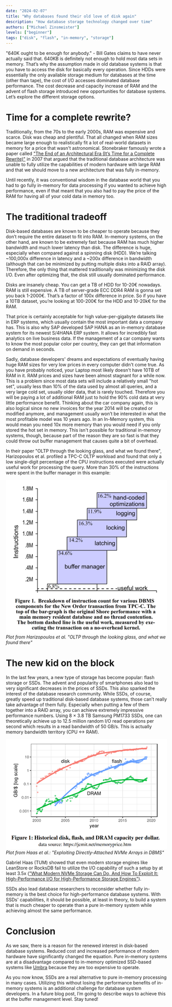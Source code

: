 ```yaml
---
date: "2024-02-07"
title: "Why databases found their old love of disk again"
description: "How database storage technology changed over time"
authors: ["Michael Zinsmeister"]
levels: ["beginner"]
tags: ["disk", "flash", "in-memory", "storage"]
---
```


"640K ought to be enough for anybody." - Bill Gates claims to have never actually said that. 640KB is definitely not enough to hold most data sets in memory. That’s why the assumption made in old database systems is that you have to access the disk for basically every operation. Since HDDs were essentially the only available storage medium for databases at the time (other than tape), the cost of I/O accesses dominated database performance. The cost decrease and capacity increase of RAM and the advent of flash storage introduced new opportunities for database systems. Let’s explore the different storage options.

# Time for a complete rewrite?

Traditionally, from the 70s to the early 2000s, RAM was expensive and scarce. Disk was cheap and plentiful. That all changed when RAM sizes became large enough to realistically fit a lot of real-world datasets in memory for a price that wasn't astronomical. Stonebraker famously wrote a paper called ["The End of an Architectural Era (It’s Time for a Complete Rewrite)"](https://www.vldb.org/conf/2007/papers/industrial/p1150-stonebraker.pdf) in 2007 that argued that the traditional database architecture was unable to fully utilize the capabilities of modern hardware with large RAM and that we should move to a new architecture that was fully in-memory.

Until recently, it was conventional wisdom in the database world that you had to go fully in-memory for data processing if you wanted to achieve high performance, even if that meant that you also had to pay the price of the RAM for having all of your cold data in memory too.

# The traditional tradeoff

Disk-based databases are known to be cheaper to operate because they don’t require the entire dataset to fit into RAM. In-memory systems, on the other hand, are known to be extremely fast because RAM has much higher bandwidth and much lower latency than disk. The difference is huge, especially when compared against a spinning disk (HDD). We’re talking ~100,000x difference in latency and a ~200x difference in bandwidth (although that can be minimized by putting multiple disks into a RAID array). Therefore, the only thing that mattered traditionally was minimizing the disk I/O. Even after optimizing that, the disk still usually dominated performance.

Disks are insanely cheap. You can get a TB of HDD for 10-20€ nowadays. RAM is still expensive. A TB of server-grade ECC DDR4 RAM is gonna set you back 1-2000€. That’s a factor of 100x difference in price. So if you have a 10TB dataset, you’re looking at 100-200€ for the HDD and 10-20k€ for the RAM.

That price is certainly acceptable for high value-per-gigabyte datasets like in ERP systems, which usually contain the most important data a company has. This is also why SAP developed SAP HANA as an in-memory database system for its newest S/4HANA ERP system. It allows for incredibly fast analytics on live business data. If the management of a car company wants to know the most popular color per country, they can get that information on demand in seconds.

Sadly, database developers' dreams and expectations of eventually having huge RAM sizes for very low prices in every computer didn't come true. As you have probably noticed, your Laptop most likely doesn't have 10TB of RAM in it. RAM prices and sizes have been almost stagnant for a while now. This is a problem since most data sets will include a relatively small "hot set", usually less than 10% of the data used by almost all queries, and a very large cold set, usually older data, that is rarely touched. Therefore you will be paying a lot of additional RAM just to hold the 90% cold data at very little performance benefit. Thinking about the car company again, this is also logical since no new invoices for the year 2014 will be created or modified anymore, and management usually won’t be interested in what the most profitable model was 10 years ago. In an In-Memory system, this would mean you need 10x more memory than you would need if you only stored the hot set in memory. This isn't possible for traditional in-memory systems, though, because part of the reason they are so fast is that they could throw out buffer management that causes quite a bit of overhead.

In their paper "OLTP through the looking glass, and what we found there", Harizopoulos et al. profiled a TPC-C OLTP workload and found that only a low single-digit percentage of the CPU instructions executed were actually useful work for processing the query. More than 30% of the instructions were spent in the buffer manager in this example:

![Plot from  Harizopoulos et al. "OLTP through the looking glass, and what we found there"](OLTP-breakdown.png)
*Plot from  Harizopoulos et al. "OLTP through the looking glass, and what we found there"*

# The new kid on the block

In the last few years, a new type of storage has become popular: flash storage or SSDs. The advent and popularity of smartphones also lead to very significant decreases in the prices of SSDs. This also sparked the interest of the database research community. While SSDs, of course, greatly speed up traditional disk-based database systems, those can’t really take advantage of them fully. Especially when putting a few of them together into a RAID array, you can achieve extremely impressive performance numbers. Using 8 × 3.8 TB Samsung PM1733 SSDs, one can theoretically achieve up to 12.5 million random I/O read operations per second which results in a read bandwidth of 50 GB/s. This is actually memory bandwidth territory (CPU <-> RAM).

![Storage prices of HDDs, SSDs and RAM over time](storage-prices.png)
*Plot from Haas et al.: "Exploiting Directly-Attached NVMe Arrays in DBMS"*

Gabriel Haas (TUM) showed that even modern storage engines like LeanStore or RocksDB fail to utilize the I/O capability of such a setup by at least 3.5x (["What Modern NVMe Storage Can Do, And How To Exploit It: High-Performance I/O for High-Performance Storage Engines"](https://www.vldb.org/pvldb/vol16/p2090-haas.pdf)).

SSDs also lead database researchers to reconsider whether fully in-memory is the best choice for high-performance database systems. With SSDs' capabilities, it should be possible, at least in theory, to build a system that is much cheaper to operate than a pure in-memory system while achieving almost the same performance.

# Conclusion

As we saw, there is a reason for the renewed interest in disk-based database systems. Reduced cost and increased performance of modern hardware have significantly changed the equation. Pure in-memory systems are at a disadvantage compared to in-memory optimized SSD-based systems like [Umbra](https://umbra-db.com) because they are too expensive to operate. 

As you now know, SSDs are a real alternative to pure in-memory processing in many cases. Utilizing this without losing the performance benefits of in-memory systems is an additional challenge for database system developers. In a future blog post, I’m going to describe ways to achieve this at the buffer management level. Stay tuned!
